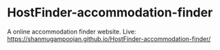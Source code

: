 # HostFinder-accommodation-finder
A online accommodation finder website.
Live: https://shanmugampoojan.github.io/HostFinder-accommodation-finder/
